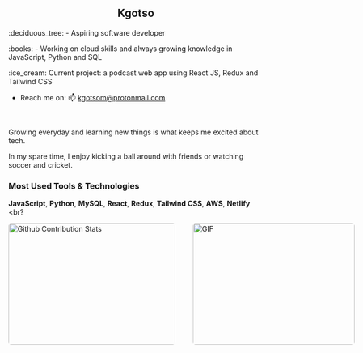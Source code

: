 <h2 align='center'><strong>Kgotso</strong></h2>

<p>:deciduous_tree: -  Aspiring software developer</p>
<p>:books: - Working on cloud skills and always growing knowledge in JavaScript, Python and SQL</p>
<p>:ice_cream: Current project: a podcast web app using React JS, Redux and Tailwind CSS</p>

- Reach me on: 📫 kgotsom@protonmail.com

<br>

<p>Growing everyday and learning new things is what keeps me excited about tech.</p>
<p>In my spare time, I enjoy kicking a ball around with friends or watching soccer and cricket.</p>


<h3>Most Used Tools & Technologies</h3>


**JavaScript**, **Python**, **MySQL**, **React**, **Redux**, **Tailwind CSS**, **AWS**, **Netlify**
<br?


<p style="display: flex; justify-content: space-between;">
<img style="border-radius: 5px; margin-bottom: 5px" alt="Github Contribution Stats" width="330px" height="240px" src="https://github-contribution-stats.vercel.app/api/?username=kgotsosm" />
<img style="border-radius: 5px; margin: 0 0 5px 35px;" alt="GIF" width="320px" height="240px" src="https://miro.medium.com/max/875/1*Urc28sbnORGOW5oyohQ06g.gif" />
</p>
